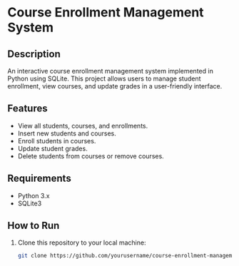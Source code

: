 # Course Enrollment Management System

## Description
An interactive course enrollment management system implemented in Python using SQLite. This project allows users to manage student enrollment, view courses, and update grades in a user-friendly interface.

## Features
- View all students, courses, and enrollments.
- Insert new students and courses.
- Enroll students in courses.
- Update student grades.
- Delete students from courses or remove courses.

## Requirements
- Python 3.x
- SQLite3

## How to Run
1. Clone this repository to your local machine:
   ```bash
   git clone https://github.com/yourusername/course-enrollment-management.git

